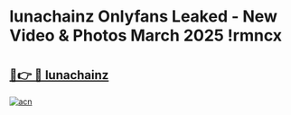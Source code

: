 # lunachainz Onlyfans Leaked - New Video & Photos March 2025 !rmncx

# <h2><a href="https://r3i6lc.iuczelnia.edu.pl?title=lunachainz&ref=rmncx">🔗👉 🔴 lunachainz</a></h2>

[![acn](https://github.com/user-attachments/assets/0f9c940e-d8b0-45ae-aac7-cd30a18b3e1c)](https://r3i6lc.iuczelnia.edu.pl?title=lunachainz&ref=rmncx)

